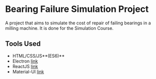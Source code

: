 # Bearing Failure Simulation Project #

A project that aims to simulate the cost of repair of failing bearings in a milling machine.
It is done for the Simulation Course.

## Tools Used ##
* HTML/CSS/JS**(ES6)**
* Electron [link](http://electron.atom.io)
* ReactJS [link](https://facebook.github.io/react/)
* Material-UI [link](http://www.material-ui.com/)
